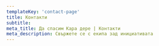 ```yaml
---
templateKey: 'contact-page'
title: Контакти
subtitle:
meta_title: Да спасим Кара дере | Контакти
meta_description: Свържете се с екипа зад инициативата
---
```

